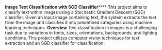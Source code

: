 **Image Text Classification with SGD Classifier******
This project aims to classify text within images using a Stochastic Gradient Descent (SGD) classifier. Given an input image containing text, the system extracts the text from the image and classifies it into predefined categories using machine learning techniques.
**Overview**
Text classification in images is a challenging task due to variations in fonts, sizes, orientations, backgrounds, and lighting conditions. This project utilizes computer vision techniques for text extraction and an SGD classifier for classification.
